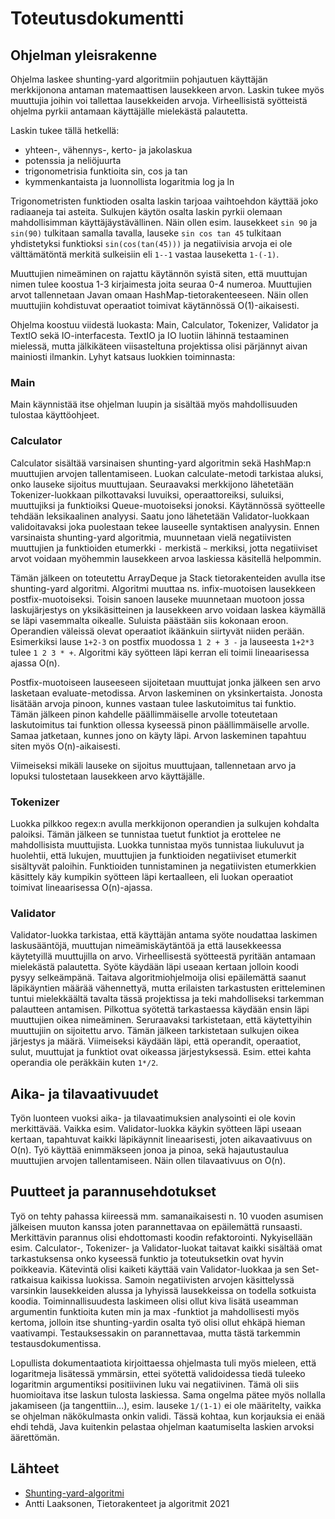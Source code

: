 # Toteutusdokumentti

## Ohjelman yleisrakenne
Ohjelma laskee shunting-yard algoritmiin pohjautuen käyttäjän merkkijonona antaman matemaattisen lausekkeen arvon. Laskin tukee myös muuttujia joihin voi tallettaa lausekkeiden arvoja. Virheellisistä syötteistä ohjelma pyrkii antamaan käyttäjälle mielekästä palautetta.

Laskin tukee tällä hetkellä:
- yhteen-, vähennys-, kerto- ja jakolaskua
- potenssia ja neliöjuurta
- trigonometrisia funktioita sin, cos ja tan
- kymmenkantaista ja luonnollista logaritmia log ja ln

Trigonometristen funktioden osalta laskin tarjoaa vaihtoehdon käyttää joko radiaaneja tai asteita. Sulkujen käytön osalta laskin pyrkii olemaan mahdollisimman käyttäjäystävällinen. Näin ollen esim. lausekkeet `sin 90` ja `sin(90)` tulkitaan samalla tavalla, lauseke `sin cos tan 45` tulkitaan yhdistetyksi funktioksi `sin(cos(tan(45)))` ja negatiivisia arvoja ei ole välttämätöntä merkitä sulkeisiin eli `1--1` vastaa lauseketta `1-(-1)`.

Muuttujien nimeäminen on rajattu käytännön syistä siten, että muuttujan nimen tulee koostua 1-3 kirjaimesta joita seuraa 0-4 numeroa. Muuttujien arvot tallennetaan Javan omaan HashMap-tietorakenteeseen. Näin ollen muuttujiin kohdistuvat operaatiot toimivat käytännössä O(1)-aikaisesti.

Ohjelma koostuu viidestä luokasta: Main, Calculator, Tokenizer, Validator ja TextIO sekä IO-interfacesta. TextIO ja IO luotiin lähinnä testaaminen mielessä, mutta jälkikäteen viisasteltuna projektissa olisi pärjännyt aivan mainiosti ilmankin. Lyhyt katsaus luokkien toiminnasta:

### Main
Main käynnistää itse ohjelman luupin ja sisältää myös mahdollisuuden tulostaa käyttöohjeet.

### Calculator
Calculator sisältää varsinaisen shunting-yard algoritmin sekä HashMap:n muuttujien arvojen tallentamiseen. Luokan calculate-metodi tarkistaa aluksi, onko lauseke sijoitus muuttujaan. Seuraavaksi merkkijono lähetetään Tokenizer-luokkaan pilkottavaksi luvuiksi, operaattoreiksi, suluiksi, muuttujiksi ja funktioiksi Queue-muotoiseksi jonoksi. Käytännössä syötteelle tehdään leksikaalinen analyysi. Saatu jono lähetetään Validator-luokkaan validoitavaksi joka puolestaan tekee lauseelle syntaktisen analyysin. Ennen varsinaista shunting-yard algoritmia, muunnetaan vielä negatiivisten muuttujien ja funktioiden etumerkki `-` merkistä `~` merkiksi, jotta negatiiviset arvot voidaan myöhemmin lausekkeen arvoa laskiessa käsitellä helpommin.

Tämän jälkeen on toteutettu ArrayDeque ja Stack tietorakenteiden avulla itse shunting-yard algoritmi. Algoritmi muuttaa ns. infix-muotoisen lausekkeen postfix-muotoiseksi. Toisin sanoen lauseke muunnetaan muotoon jossa laskujärjestys on yksikäsitteinen ja lausekkeen arvo voidaan laskea käymällä se läpi vasemmalta oikealle. Suluista päästään siis kokonaan eroon. Operandien väleissä olevat operaatiot ikäänkuin siirtyvät niiden perään. Esimerkiksi lause `1+2-3` on postfix muodossa `1 2 + 3 -` ja lauseesta `1+2*3` tulee `1 2 3 * +`. Algoritmi käy syötteen läpi kerran eli toimii lineaarisessa ajassa O(n).

Postfix-muotoiseen lauseeseen sijoitetaan muuttujat jonka jälkeen sen arvo lasketaan evaluate-metodissa. Arvon laskeminen on yksinkertaista. Jonosta lisätään arvoja pinoon, kunnes vastaan tulee laskutoimitus tai funktio. Tämän jälkeen pinon kahdelle päällimmäiselle arvolle toteutetaan laskutoimitus tai funktion ollessa kyseessä pinon päällimmäiselle arvolle. Samaa jatketaan, kunnes jono on käyty läpi. Arvon laskeminen tapahtuu siten myös O(n)-aikaisesti.

Viimeiseksi mikäli lauseke on sijoitus muuttujaan, tallennetaan arvo ja lopuksi tulostetaan lausekkeen arvo käyttäjälle.

### Tokenizer
Luokka pilkkoo regex:n avulla merkkijonon operandien ja sulkujen kohdalta paloiksi. Tämän jälkeen se tunnistaa tuetut funktiot ja erottelee ne mahdollisista muuttujista. Luokka tunnistaa myös tunnistaa liukuluvut ja huolehtii, että lukujen, muuttujien ja funktioiden negatiiviset etumerkit sisältyvät paloihin. Funktioiden tunnistaminen ja negatiivisten etumerkkien käsittely käy kumpikin syötteen läpi kertaalleen, eli luokan operaatiot toimivat lineaarisessa O(n)-ajassa.

### Validator
Validator-luokka tarkistaa, että käyttäjän antama syöte noudattaa laskimen laskusääntöjä, muuttujan nimeämiskäytäntöä ja että lausekkeessa käytetyillä muuttujilla on arvo. Virheellisestä syötteestä pyritään antamaan mielekästä palautetta. Syöte käydään läpi useaan kertaan jolloin koodi pysyy selkeämpänä. Taitava algoritmiohjelmoija olisi epäilemättä saanut läpikäyntien määrää vähennettyä, mutta erilaisten tarkastusten eritteleminen tuntui mielekkäältä tavalta tässä projektissa ja teki mahdolliseksi tarkemman palautteen antamisen. Pilkottua syötettä tarkastaessa käydään ensin läpi muuttujien oikea nimeäminen. Seruraavaksi tarkistetaan, että käytettyihin muuttujiin on sijoitettu arvo. Tämän jälkeen tarkistetaan sulkujen oikea järjestys ja määrä. Viimeiseksi käydään läpi, että operandit, operaatiot, sulut, muuttujat ja funktiot ovat oikeassa järjestyksessä. Esim. ettei kahta operandia ole peräkkäin kuten `1*/2`.

## Aika- ja tilavaativuudet
Työn luonteen vuoksi aika- ja tilavaatimuksien analysointi ei ole kovin merkittävää. Vaikka esim. Validator-luokka käykin syötteen läpi useaan kertaan, tapahtuvat kaikki läpikäynnit lineaarisesti, joten aikavaativuus on O(n). Työ käyttää enimmäkseen jonoa ja pinoa, sekä hajautustaulua muuttujien arvojen tallentamiseen. Näin ollen tilavaativuus on O(n).

## Puutteet ja parannusehdotukset
Työ on tehty pahassa kiireessä mm. samanaikaisesti n. 10 vuoden asumisen jälkeisen muuton kanssa joten parannettavaa on epäilemättä runsaasti. Merkittävin parannus olisi ehdottomasti koodin refaktorointi. Nykyisellään esim. Calculator-, Tokenizer- ja Validator-luokat taitavat kaikki sisältää omat tarkastuksensa onko kyseessä funktio ja toteutuksetkin ovat hyvin poikkeavia. Kätevintä olisi kaiketi käyttää vain Validator-luokkaa ja sen Set-ratkaisua kaikissa luokissa. Samoin negatiivisten arvojen käsittelyssä varsinkin lausekkeiden alussa ja lyhyissä lausekkeissa on todella sotkuista koodia. Toiminnallisuudesta laskimeen olisi ollut kiva lisätä useamman argumentin funktioita kuten min ja max
-funktiot ja mahdollisesti myös kertoma, jolloin itse shunting-yardin osalta työ olisi ollut ehkäpä hieman vaativampi. Testauksessakin on parannettavaa, mutta tästä tarkemmin testausdokumentissa.

Lopullista dokumentaatiota kirjoittaessa ohjelmasta tuli myös mieleen, että logaritmeja lisätessä ymmärsin, ettei syötettä validoidessa tiedä tuleeko logaritmin argumentiksi positiivinen luku vai negatiivinen. Tämä oli siis huomioitava itse laskun tulosta laskiessa. Sama ongelma pätee myös nollalla jakamiseen (ja tangenttiin...), esim. lauseke `1/(1-1)` ei ole määritelty, vaikka se ohjelman näkökulmasta onkin validi. Tässä kohtaa, kun korjauksia ei enää ehdi tehdä, Java kuitenkin pelastaa ohjelman kaatumiselta laskien arvoksi äärettömän.

## Lähteet
* [Shunting-yard-algoritmi](https://en.wikipedia.org/wiki/Shunting-yard_algorithm)
* Antti Laaksonen, Tietorakenteet ja algoritmit 2021

